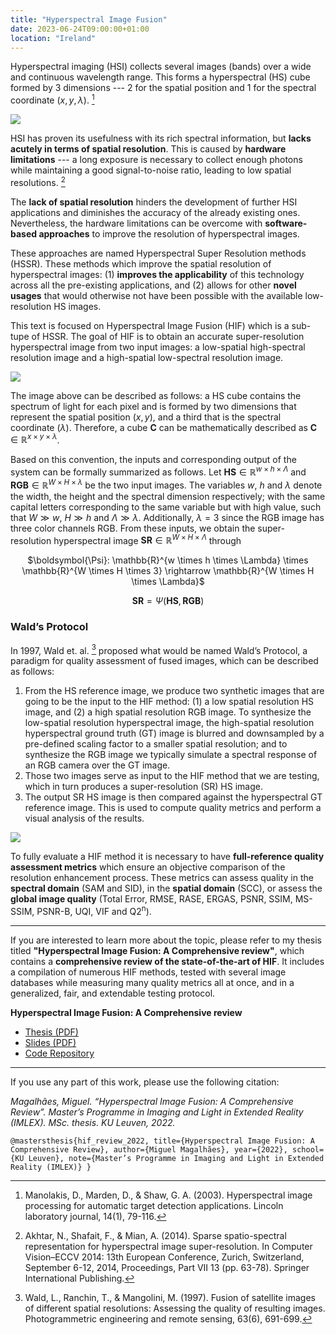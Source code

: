 ```yaml
---
title: "Hyperspectral Image Fusion"
date: 2023-06-24T09:00:00+01:00
location: "Ireland"
---
```


Hyperspectral imaging (HSI) collects several images (bands) over a wide and continuous wavelength range. This forms a hyperspectral (HS) cube formed by 3 dimensions --- 2 for the spatial position and 1 for the spectral coordinate ($x,y,\lambda$). [^1]

![](/image/spectralcube.png)

HSI has proven its usefulness with its rich spectral information, but **lacks acutely in terms of spatial resolution**. This is caused by **hardware limitations** --- a long exposure is necessary to collect enough photons while maintaining a good signal-to-noise ratio, leading to low spatial resolutions. [^2]

The **lack of spatial resolution** hinders the development of further HSI applications and diminishes the accuracy of the already existing ones. Nevertheless, the hardware limitations can be overcome with **software-based approaches** to improve the resolution of hyperspectral images.

These approaches are named Hyperspectral Super Resolution methods (HSSR). These methods which improve the spatial resolution of hyperspectral images: (1) **improves the applicability** of this technology across all the pre-existing applications, and (2) allows for other **novel usages** that would otherwise not have been possible with the available low-resolution HS images.

This text is focused on Hyperspectral Image Fusion (HIF) which is a sub-tupe of HSSR. The goal of HIF is to obtain an accurate super-resolution hyperspectral image from two input images: a low-spatial high-spectral resolution image and a high-spatial low-spectral resolution image.

![](/image/hif_input_output.png)

The image above can be described as follows: a HS cube contains the spectrum of light for each pixel and is formed by two dimensions that represent the spatial position ($x,y$), and a third that is the spectral coordinate ($\lambda$). Therefore, a cube $\mathbf{C}$ can be mathematically described as $\mathbf{C} \in \mathbb{R}^{x \times y \times \lambda}$.

Based on this convention, the inputs and corresponding output of the system can be formally summarized as follows. Let $\mathbf{HS} \in \mathbb{R}^{w \times h \times \Lambda}$ and $\mathbf{RGB} \in \mathbb{R}^{W \times H \times \lambda}$ be the two input images. The variables $w$, $h$ and $\lambda$ denote the width, the height and the spectral dimension respectively; with the same capital letters corresponding to the same variable but with high value, such that $W \gg w$, $H \gg h$ and $\Lambda \gg \lambda$. Additionally, $\lambda=3$ since the RGB image has three color channels RGB. From these inputs, we obtain the super-resolution hyperspectral image $\mathbf{SR} \in \mathbb{R}^{W \times H \times \Lambda}$ through 

<center>$\boldsymbol{\Psi}: \mathbb{R}^{w \times h \times \Lambda} \times \mathbb{R}^{W \times H \times 3} \rightarrow \mathbb{R}^{W \times H \times \Lambda}$

$\mathbf{SR} = \Psi(\mathbf{HS},\mathbf{RGB})$</center>

### Wald’s Protocol

In 1997, Wald et. al. [^3] proposed what would be named Wald’s Protocol, a paradigm for quality assessment of fused images, which can be described as follows:

1. From the HS reference image, we produce two synthetic images that are going to be the input to the HIF method: (1) a low spatial resolution HS image, and (2) a high spatial resolution RGB image. To synthesize the low-spatial resolution hyperspectral image, the high-spatial resolution hyperspectral ground truth (GT) image is blurred and downsampled by a pre-defined scaling factor to a smaller spatial resolution; and to synthesize the RGB image we typically simulate a spectral response of an RGB camera over the GT image.
2. Those two images serve as input to the HIF method that we are testing, which in turn produces a super-resolution (SR) HS image.
3. The output SR HS image is then compared against the hyperspectral GT reference image. This is used to compute quality metrics and perform a visual analysis of the results.

![](/image/walds.jpg)

To fully evaluate a HIF method it is necessary to have **full-reference quality assessment metrics** which ensure an objective comparison of the resolution enhancement process. These metrics can assess quality in the **spectral domain** (SAM and SID), in the **spatial domain** (SCC), or assess the **global image quality** (Total Error, RMSE, RASE, ERGAS, PSNR, SSIM, MS-SSIM, PSNR-B, UQI, VIF and Q2<sup>n</sup>).

<hr/>

If you are interested to learn more about the topic, please refer to my thesis titled **"Hyperspectral Image Fusion: A Comprehensive review"**, which contains a **comprehensive review of the state-of-the-art of HIF**. It includes a compilation of numerous HIF methods, tested with several image databases while measuring many quality metrics all at once, and in a generalized, fair, and extendable testing protocol.

<div class="info">

**Hyperspectral Image Fusion: A Comprehensive review**
- [Thesis (PDF)](https://github.com/magamig/hif-benchmarking/blob/main/thesis.pdf) 
- [Slides (PDF)](https://github.com/magamig/hif-benchmarking/blob/main/slides.pdf)
- [Code Repository](https://github.com/magamig/hif-benchmarking)

</div>

<hr/>

If you use any part of this work, please use the following citation:

<i>Magalhães, Miguel. “Hyperspectral Image Fusion: A Comprehensive Review”. Master’s Programme in Imaging and Light in Extended Reality (IMLEX). MSc. thesis. KU Leuven, 2022.</i>

``
@mastersthesis{hif_review_2022,
    title={Hyperspectral Image Fusion: A Comprehensive Review},
    author={Miguel Magalhães},
    year={2022},
    school={KU Leuven},
    note={Master’s Programme in Imaging and Light in Extended Reality (IMLEX)}
}
``

[^1]: Manolakis, D., Marden, D., & Shaw, G. A. (2003). Hyperspectral image processing for automatic target detection applications. Lincoln laboratory journal, 14(1), 79-116.

[^2]: Akhtar, N., Shafait, F., & Mian, A. (2014). Sparse spatio-spectral representation for hyperspectral image super-resolution. In Computer Vision–ECCV 2014: 13th European Conference, Zurich, Switzerland, September 6-12, 2014, Proceedings, Part VII 13 (pp. 63-78). Springer International Publishing.

[^3]: Wald, L., Ranchin, T., & Mangolini, M. (1997). Fusion of satellite images of different spatial resolutions: Assessing the quality of resulting images. Photogrammetric engineering and remote sensing, 63(6), 691-699.